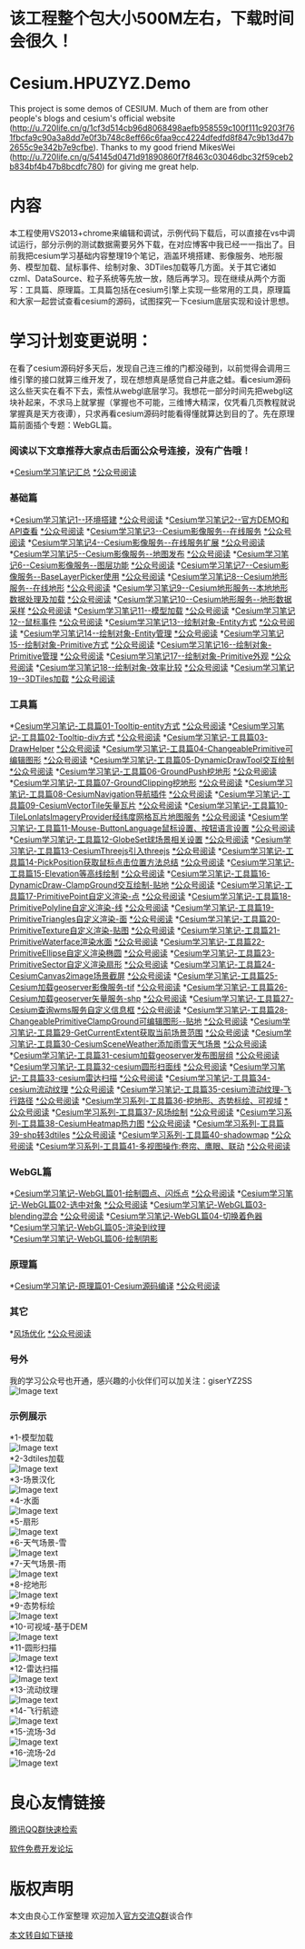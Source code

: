 # 该工程整个包大小500M左右，下载时间会很久！

# Cesium.HPUZYZ.Demo
This project is some demos of CESIUM. Much of them are from other people's blogs and cesium's official website (http://u.720life.cn/g/1cf3d514cb96d8068498aefb958559c100f111c9203f761fbcfa9c90a3a8dd7e0f3b748c8eff66c6faa9cc4224dfedfd8f847c9b13d47b2655c9e342b7e9cfbe). Thanks to my good friend MikesWei (http://u.720life.cn/g/54145d0471d91890860f7f8463c03046dbc32f59ceb2b834bf4b47b8bcdfc780) for giving me great help.
# 内容
本工程使用VS2013+chrome来编辑和调试，示例代码下载后，可以直接在vs中调试运行，部分示例的测试数据需要另外下载，在对应博客中我已经一一指出了。目前我把cesium学习基础内容整理19个笔记，涵盖环境搭建、影像服务、地形服务、模型加载、鼠标事件、绘制对象、3DTiles加载等几方面。关于其它诸如czml、DataSource、粒子系统等先放一放，随后再学习。现在继续从两个方面写：工具篇、原理篇。工具篇包括在cesium引擎上实现一些常用的工具，原理篇和大家一起尝试查看cesium的源码，试图探究一下cesium底层实现和设计思想。
# 学习计划变更说明：
在看了cesium源码好多天后，发现自己连三维的门都没碰到，以前觉得会调用三维引擎的接口就算三维开发了，现在想想真是感觉自己井底之蛙。看cesium源码这么些天实在看不下去，索性从webgl底层学习。我想花一部分时间先把webgl这块补起来，不求马上就掌握（掌握也不可能，三维博大精深，仅凭看几页教程就说掌握真是天方夜谭），只求再看cesium源码时能看得懂就算达到目的了。先在原理篇前面插个专题：WebGL篇。
 
 
### 阅读以下文章推荐大家点击后面公众号连接，没有广告哦！

*[Cesium学习笔记汇总](http://u.720life.cn/g/5ecf5b7c5dcb94d874b657e2fd2da4d8c647a42fa27ea1b9b6cf1a6a50ebc034d6ba773e682b0f87f14af37fbb8b6f91b7a9cc34df84232a97955b4afaf4e44b) [  *公众号阅读](http://u.720life.cn/g/408fb60b53d11d245635ad5e8e8cd6973891e79ab5fcfefa61d7751fd36b96f887ea10e24583f9b652b551a4377a1f2d033adffa89a0857a999a997f890d6b751f3309b78aa32b69822598799f277d1aa167546cf9a99159bee07b8e5777f5c20a009c2cc4224257a5907545bba8d9ae1a5ceebfff8252ae451fc25ac72c36abc54d8b02cd14035d1570a1d5dadfbe54f38dcf23e12b6d84a453e77d30b58163726c23ebb6692b13c520065e0da6de33aca290a8e3d421b78cc186977d7a402751bb12f2413dada3075110844e50ae4ae8236e269336177e9f876801b5667589) 
### 基础篇
*[Cesium学习笔记1--环境搭建](http://u.720life.cn/g/5ecf5b7c5dcb94d874b657e2fd2da4d8c647a42fa27ea1b9b6cf1a6a50ebc034e974f0b8756167384794d48a77a2ddffc731f3798811a6a17b5975a33378dfbb) [  *公众号阅读](http://u.720life.cn/g/408fb60b53d11d245635ad5e8e8cd6973891e79ab5fcfefa61d7751fd36b96f887ea10e24583f9b652b551a4377a1f2ddfce16bbf9d0e109ca4bae64b62afe90fcee6e52474a678127cbbed21ce7e774d6fcc8cfb62cedbc1d3f41a9c1ad3f3e12e597b14e8e738c857cf556f5d0381994a954953b164cb87596d2080f3fa567d070eaef38e16831a5bc217e09dea8a704760cf02e6dff639f031441b0cc6a665dbbd6720af9daf4ebc52410789a4a21f7d2bdc042520e70a88e7bfd291750f21c167c7734b3fe06d25cb29c3cb6fe57ea92d8f4ec202c269d6a441d73b3799c) 
*[Cesium学习笔记2--官方DEMO和API查看](http://u.720life.cn/g/5ecf5b7c5dcb94d874b657e2fd2da4d8c647a42fa27ea1b9b6cf1a6a50ebc034804d7f0ba52ed2c73947bb531cdf1e91f31b26222294cfb6fd6c0b3a95b82101) [  *公众号阅读](http://u.720life.cn/g/408fb60b53d11d245635ad5e8e8cd6973891e79ab5fcfefa61d7751fd36b96f887ea10e24583f9b652b551a4377a1f2ddfce16bbf9d0e109ca4bae64b62afe9006be96040aa09099124b1cedfc602541132f31448ca6bb00d80120d2ad302397d1e7708e88fb81a86836988af6618f251b9c7769f8dccb2a575e550fa56f3e4df23cb42955d3a63250de97f0035e3a75f0a1a372cfe0981011d5a2f6e8a17e109b04b671e2990ca9402c916caeeae387b9041e351d45e2fb04aa13810b838bc4cea52eeb32b80c3213df383fe2f6e94b9ce4ad6e333324a77bd56c2252d876ea) 
*[Cesium学习笔记3--Cesium影像服务--在线服务](http://u.720life.cn/g/5ecf5b7c5dcb94d874b657e2fd2da4d8c647a42fa27ea1b9b6cf1a6a50ebc0340b1330519e5de0b8179f8d04c63a716ea9e5c8390e884897661a2e1fc75a5d0b) [  *公众号阅读](http://u.720life.cn/g/408fb60b53d11d245635ad5e8e8cd6973891e79ab5fcfefa61d7751fd36b96f887ea10e24583f9b652b551a4377a1f2dfa46178db028bc0d7b97c02e37b991b221faebc5cb02fb6a686c975dad446acff5eb40c455abf0400db76879634ef2aa5eff8c0aecde34e9bd4620108a7986486842c18740f1efe052a8e737eb8ad9e3966ec6e5bcb74ed77520fd8d34926a9d108a477ba475d581eb3076bc2b91d879f9c38a7ae0f1419227e07d7c8cea11d35fb0a5a6e182f59e2a7686d488193a60f7c99d33ab5a1ad3f3e9f4df84168d9460c321e85e577109da1f9c95b954ba70) 
*[Cesium学习笔记4--Cesium影像服务--在线服务扩展](http://u.720life.cn/g/5ecf5b7c5dcb94d874b657e2fd2da4d8c647a42fa27ea1b9b6cf1a6a50ebc0348917b6f993b64e5358dcf08b9f0868bdf89619dace5bd7701f794dbece708c24) [  *公众号阅读](http://u.720life.cn/g/408fb60b53d11d245635ad5e8e8cd6973891e79ab5fcfefa61d7751fd36b96f887ea10e24583f9b652b551a4377a1f2dfa46178db028bc0d7b97c02e37b991b29bf43bc7e06aeee41639a1949294e29c5b61f3c23a252637c84fd2f17bd82b2da91715321e27976c8bbeb26ce1eea36c3a936a1365f435bfa0c858216b8facf9158de1b6a80e644198a216cb77d28ed091ee10511d910ef8d356d0e3c022030a5fae5e3851eea4c47701d441066d5cac2b1037a69f65083481f9357f21b93438e232877eb01b7c73b852e43b6b3aa29aa9361f0f78f4a17d44f42df468859879) 
*[Cesium学习笔记5--Cesium影像服务--地图发布](http://u.720life.cn/g/5ecf5b7c5dcb94d874b657e2fd2da4d8c647a42fa27ea1b9b6cf1a6a50ebc03437abe57c5e21398b8d14171f9ced1fdb38db77e38bb80d58667f475e33875519) [  *公众号阅读](http://u.720life.cn/g/408fb60b53d11d245635ad5e8e8cd6973891e79ab5fcfefa61d7751fd36b96f887ea10e24583f9b652b551a4377a1f2dfa46178db028bc0d7b97c02e37b991b2771e9a8c0abd4b3b170db54879125e1a15dcf1a6c901b596e3a2fbddb7aaa60c963990cafa68f891757a6bba1eb194978f83e0fc1a89be499fb69d02784b0dd2ecb461194703cb5372ee9ac16cce87a630b215123872c8265eb671d52d657e93411f42712bc2de9f227991fccb0b07d31df23ec0d2d9e3e60bee5b383cae29c198282bcce9ed05d06dd39b992d5fe2137bdad555519867920466e91c17c412c9) 
*[Cesium学习笔记6--Cesium影像服务--图层功能](http://u.720life.cn/g/5ecf5b7c5dcb94d874b657e2fd2da4d8c647a42fa27ea1b9b6cf1a6a50ebc034d972c8b8e234207eec380f577886b79cce8c3835d6109151d9284a9f1c5dec23) [  *公众号阅读](http://u.720life.cn/g/408fb60b53d11d245635ad5e8e8cd6973891e79ab5fcfefa61d7751fd36b96f887ea10e24583f9b652b551a4377a1f2d2b711b4ca93ffd907fd83f5c734162585d55e3bb81fbec099ce96afbc36ce8113cecee555f0aa5a14fd6ccb31025e4e680afbd2ddc611d17132c5178897dc17adb3bbf4e48917d6bab33ca7121746becdd6ea14ce99b18c24a62c797811e88919d34c4795f1ac102ddcd387a34b4903efc2147f6f24db647a738c599b49e4fcc70c66edd70248732cb3caff15322f9a2b03f144d59f4787ebb966d31405d8403bed7c1708818bbebff62049d72fcddac) 
*[Cesium学习笔记7--Cesium影像服务--BaseLayerPicker使用](http://u.720life.cn/g/5ecf5b7c5dcb94d874b657e2fd2da4d8c647a42fa27ea1b9b6cf1a6a50ebc0349a885dab619ae7c2265cbc4901ee3c6fbdfed94c41a6836203763bac55e98e73) [  *公众号阅读](http://u.720life.cn/g/408fb60b53d11d245635ad5e8e8cd6973891e79ab5fcfefa61d7751fd36b96f887ea10e24583f9b652b551a4377a1f2d2b711b4ca93ffd907fd83f5c734162580024c92da26268babfde64d70cf5422b016fa9aec1b59b6c7f7b679ade714bbfa7d3cc7ca3e9c17bebd10f64be1f75444eb10de1117c6ecb21e2a7f34fa92447c291b87f263de4fc45b89b82c4c8b937630320d50ba86cb449c1ec9bba996aac4c76ba945d82e7db329501524c6075e42e661e43f7afe5839c3aff4591f5ca187be2b4b3e575e6b21f9f0767e1a80669fc12fba01740e967b744ded5ac76a5e2) 
*[Cesium学习笔记8--Cesium地形服务--在线地形](http://u.720life.cn/g/5ecf5b7c5dcb94d874b657e2fd2da4d8c647a42fa27ea1b9b6cf1a6a50ebc0349babfc0897b25f2574456ce5056e30fc6f881422b50b62eadaf19ead2df3d452) [  *公众号阅读](http://u.720life.cn/g/408fb60b53d11d245635ad5e8e8cd6973891e79ab5fcfefa61d7751fd36b96f887ea10e24583f9b652b551a4377a1f2d7c48ff8cd5af5c59440a71fb3aea71ac5b2dd2399e64eff189fe22b7c57a91ad4792b9228263d938172bf3199369238b25698a33024482a263def4dbdd260b100a79dc9489598309a68ac7e1a8b6207467fe1b5b86ae2a12d33e109d8f6113170e313e6b155680f6e712d66616edf7cb4eb19ade242d0213ce0dc6cd9a3689de78066ca5bdec822db1e466189706d6d2458bbdacb67a8af862419061c50546cf7e959680ec20f95bd3868d199a2f66a9) 
*[Cesium学习笔记9--Cesium地形服务--本地地形数据处理及加载](http://u.720life.cn/g/5ecf5b7c5dcb94d874b657e2fd2da4d8c647a42fa27ea1b9b6cf1a6a50ebc034c2d0631d37830b9293572d81aadf9610147b4cc38357b30ca01505fbec8d476c) [  *公众号阅读](http://u.720life.cn/g/408fb60b53d11d245635ad5e8e8cd6973891e79ab5fcfefa61d7751fd36b96f887ea10e24583f9b652b551a4377a1f2d7c48ff8cd5af5c59440a71fb3aea71ac6cbc66edbd42b8cdebfe879aaa1581c64f4688f1b9f99c77963e4b66b40b9d666b99f4e2a09b84f35fc12e6d573365877e912df1a42694bcc2eb0746b3fab646aafac1de17d693e6cb914f463ad73b787bbc88c3b785ff06ab7e7c3174c13d8c57bd843cf9962f80955e05daf3275322d6e75e63ea959460cc459fccf12ea2da7637107c9d4d727b7bb0cf8024ac933eacbbab713e68942daccec0be57d103c8) 
*[Cesium学习笔记10--Cesium地形服务--地形数据采样](http://u.720life.cn/g/5ecf5b7c5dcb94d874b657e2fd2da4d8c647a42fa27ea1b9b6cf1a6a50ebc0346ef22eaee6dcf80228e7d95cf9b83aebee231b1921f243c028673b09a7b3f33c) [  *公众号阅读](http://u.720life.cn/g/408fb60b53d11d245635ad5e8e8cd6973891e79ab5fcfefa61d7751fd36b96f887ea10e24583f9b652b551a4377a1f2d7c48ff8cd5af5c59440a71fb3aea71ac7c73c3d5b4dcbc12dcbec442ea50ff4d488a071444a36d24ee9080bdaa3acff8a1b1327cac3021f49be526d120991e983013a92794be3a8ff53967bf0aab3e3bca435ee2620f3945d3bfc9127dbd7f60a898e064cc59f5d95733be9e292bbb472697f34320c3d3a1be36ab14893c8af924e4b8e387c526d2f53b06cce71af2dd0ac9c159ef3e450108e138dc6f63a67f7068289c8ea74f3652bcf28728d0fd4a) 
*[Cesium学习笔记11--模型加载](http://u.720life.cn/g/5ecf5b7c5dcb94d874b657e2fd2da4d8c647a42fa27ea1b9b6cf1a6a50ebc0340d0241a39f46f91b069b4435f6485790b17ab80168739529b5262fb18e3cfcdc) [  *公众号阅读](http://u.720life.cn/g/408fb60b53d11d245635ad5e8e8cd6973891e79ab5fcfefa61d7751fd36b96f887ea10e24583f9b652b551a4377a1f2d5443c55bc1a0c3e1ee6dca03ece9acabf206f23f77d9e20fbe829c65f9b2e15ec522f6aacb8cde410841bc1ad679bbb4a1ec71c9fa9ae712b8e2cf8a59eaf9720b89d23f1292775044c4c4a5c374db886b886a69631dacb7d59de834c84af4453cc9eff36e7ecf4f7cc41f22b0c4235a873d2cb347e7c2ad10facbefa7723c5a34a8e37aa5f48539270bc82213a53c99f70fea201ee4df6fde80fa6a1d9520004f398cbb994f6f3828565b84f7bbb156) 
*[Cesium学习笔记12--鼠标事件](http://u.720life.cn/g/5ecf5b7c5dcb94d874b657e2fd2da4d8c647a42fa27ea1b9b6cf1a6a50ebc03435713fc63597a0e77a8599b04395d37abb550f4ee0937db3d97366b2ae37a76f) [  *公众号阅读](http://u.720life.cn/g/408fb60b53d11d245635ad5e8e8cd6973891e79ab5fcfefa61d7751fd36b96f887ea10e24583f9b652b551a4377a1f2d5443c55bc1a0c3e1ee6dca03ece9acabde7c1df3bc9cb3e10a5fe0c09c20ac7412fde2d02ee2f3257a0aeced1b4d7d43b2dfc700423ab154fdb43eb4274c1beb14f525df03481697a1663764a2586ccc5aa405924d31fd20f26aedd40b054a0d327c8338eae67f713db3a52c4379d4a99dcab2b0cb3695947b22402f8216ea3801e933d1dc789d798cc3c05b70db95bb5f1c8ecba6917e9b7fa4508ca626b003bdff2a7e77e230bf7510be4c95e2b3d9) 
*[Cesium学习笔记13--绘制对象-Entity方式](http://u.720life.cn/g/5ecf5b7c5dcb94d874b657e2fd2da4d8c647a42fa27ea1b9b6cf1a6a50ebc03495ad799393c64afed12fd2aac27f243d5c4c518ad3a5c3bedf7c79851f497d6a) [  *公众号阅读](http://u.720life.cn/g/408fb60b53d11d245635ad5e8e8cd6973891e79ab5fcfefa61d7751fd36b96f887ea10e24583f9b652b551a4377a1f2d5443c55bc1a0c3e1ee6dca03ece9acab7ee5f2841356a3a695a6686b6960d34acaa9090936c380f933de0c41a9358bee658f793c2c1a4095ba01fc7ea2094c5f158dc133c1d22f6fa5f35e0fd400efc37189dd531a1e566d7a449e73f0f6bea05f4773dc8ba4bc2c9c12849be60e129ed54222084ecdb69bf1875829a8680e3bc3f04710a408806a5598b6ea99226c8aa6cdaffd7fc17ec5de5c7f494a832ad327498bfcb6e639f1b8864626b28d43c0) 
*[Cesium学习笔记14--绘制对象-Entity管理](http://u.720life.cn/g/5ecf5b7c5dcb94d874b657e2fd2da4d8c647a42fa27ea1b9b6cf1a6a50ebc034f61f6a6f721641d2685b8f4c287ece93886102195355a8486628f16c7c528f46) [  *公众号阅读](http://u.720life.cn/g/408fb60b53d11d245635ad5e8e8cd6973891e79ab5fcfefa61d7751fd36b96f887ea10e24583f9b652b551a4377a1f2d5443c55bc1a0c3e1ee6dca03ece9acab5dd558992c68caf8ad55e24f3a5527825b3023dd98aeaa54eda07342d73732ec4927e761ed960b475a84e0161d0d9f01080565d1c7b0fc53936610d6d32e22f97ea4b802bfc5799304ddae47bec1ed7bc66977bb9f73fbf1cc0773cadc14781b3ce8e59808b93536bea1c8d262ebf89c2e446963a7751a8d1042cd3aec219e1d779a4fe02e84d9b53852eb0d40ae383cb48edc6c0d2151ffcaf780e8df82cd3b) 
*[Cesium学习笔记15--绘制对象-Primitive方式](http://u.720life.cn/g/5ecf5b7c5dcb94d874b657e2fd2da4d8c647a42fa27ea1b9b6cf1a6a50ebc0340dc89407157beeac6b66311b772548b1c56dc956a842163a5222cef600a63091) [  *公众号阅读](http://u.720life.cn/g/408fb60b53d11d245635ad5e8e8cd6973891e79ab5fcfefa61d7751fd36b96f887ea10e24583f9b652b551a4377a1f2d5443c55bc1a0c3e1ee6dca03ece9acab1f8a72a2ee3ad33f8684a9a5dd1dd08c06a41fd3c7652b4c94a4d3830f462f920cc2a8e2ec25ceaf73fa6b7a22966712269e22ca04488a33cf72f42fb22405c72712ddc69b1c3d029711584ad39b9e8fa53163549ba6724629204dab5aadd87ba6ccb21cf834234f0dea63e89fa1b31f8a79aeb6579b3d379511581ac5bb6d5e46f75e8302d5325e4a31d44dd1322bf018ac3225aa2a000c523adc742aa9b678) 
*[Cesium学习笔记16--绘制对象-Primitive管理](http://u.720life.cn/g/5ecf5b7c5dcb94d874b657e2fd2da4d8c647a42fa27ea1b9b6cf1a6a50ebc0341a85a4561e173187658aa4a783bbb9206b8d5c2326212675265eb92116ae2103) [  *公众号阅读](http://u.720life.cn/g/408fb60b53d11d245635ad5e8e8cd6973891e79ab5fcfefa61d7751fd36b96f887ea10e24583f9b652b551a4377a1f2d5443c55bc1a0c3e1ee6dca03ece9acab11c66a2c2b58043bad16dcdff064ee1b9ceec876195fbec68494860c84ae60c19df8dc8849bd263cd6b2e354141d937f1c2aa8abf0f5a5889bc790853fbaca7b55d946f53cda18df672588ed42f97e9e9071fc614cc891dbd0361534d7c7909373a987f54cfdc0ae447f4e29957707812b6d80daf21906f1d612df8cf720775b7d593e2cd63701852a1826c13aab76edafba14bef6617a2adb4df8b32e02870d) 
*[Cesium学习笔记17--绘制对象-Primitive外观](http://u.720life.cn/g/5ecf5b7c5dcb94d874b657e2fd2da4d8c647a42fa27ea1b9b6cf1a6a50ebc0342ca1363d10dcafe45f56d56ebd21eb059cac185db374e7260f851dc5bdab6785) [  *公众号阅读](http://u.720life.cn/g/408fb60b53d11d245635ad5e8e8cd6973891e79ab5fcfefa61d7751fd36b96f887ea10e24583f9b652b551a4377a1f2d5443c55bc1a0c3e1ee6dca03ece9acab718018f1ef5b90ef6f5e5b18850d638c54d25e96f8225c340db4b57e6d9fa66ccc2e4471837215e47795ec3fbd2179cbe95b38ec139aff74b0dcba72107fdfdcb37d65add881e41826d3831cb3f07a3a6ca6b57ffaba8497fd347dc9eb382fc313d1dea04d5a75dfecff17ca00c17ebffa4f762c805039de445d282a43bf0b1f9fd828177ed74ec987ac2d08f062f9829e9249a78517f8de4996f2c18a11016c) 
*[Cesium学习笔记18--绘制对象-效率比较](http://u.720life.cn/g/5ecf5b7c5dcb94d874b657e2fd2da4d8c647a42fa27ea1b9b6cf1a6a50ebc03418396fd5ba51c20b4019f24483b98aa762d2e1358dc5cac6ccdc9044cd3b0b8c) [  *公众号阅读](http://u.720life.cn/g/408fb60b53d11d245635ad5e8e8cd6973891e79ab5fcfefa61d7751fd36b96f887ea10e24583f9b652b551a4377a1f2d5443c55bc1a0c3e1ee6dca03ece9acabde259ee466b940626903e17842933ae1b44aa5dd6385af708b1d78d9274ce2fb8a5a4db020cfb6fe6387b09ecdd3f476e4cd8ea223d4c91b3d5d5e9714c78e0b0ce157360c4a43fb81a3b158e250fb7607d744487622856b3ac8017956b869cfdc0da233525f1f71dd52bae4858e4f9296048c0f9ea32f3923ce42b6a8072f371fc45515fe800ba366fc5862649db860206615356d2a7043d0fb761872a30a55) 
*[Cesium学习笔记19--3DTiles加载](http://u.720life.cn/g/5ecf5b7c5dcb94d874b657e2fd2da4d8c647a42fa27ea1b9b6cf1a6a50ebc0349faee10c1d6d4c37c425d2eb4a1b4b425d97574e23aa03f0faf83bb4e5040337) [  *公众号阅读](http://u.720life.cn/g/408fb60b53d11d245635ad5e8e8cd6973891e79ab5fcfefa61d7751fd36b96f887ea10e24583f9b652b551a4377a1f2dae841b4da370e72a2d5aefb254001a78637d8ccb8c27ec9d2246eb4e853bf41c2cb8d73d64e4e448364e49c3f467dd5e6499e6d262f1c92d0f271d427f1412bc38c9113733994ab6f7a40db76c93e5047de82aa8adb95009b6f261cfca3f7ef01b387c900a0aca3dd509f8e40a29b85f8fd0d6f41819941ab3b980ed8ce06fdc389c62ef3895ee5ff9e915ee1504307c39c5aa1dc1c23b3c7a7fe837c1f5bc0ec45349af68371dc7cd4133aa6e2dbfa9)
### 工具篇
*[Cesium学习笔记-工具篇01-Tooltip-entity方式](http://u.720life.cn/g/5ecf5b7c5dcb94d874b657e2fd2da4d8c647a42fa27ea1b9b6cf1a6a50ebc034d1fd5aa0dc4d601dc8bd2cc1ef4c4dd214a39cf7164bedd862410caeece76645) [  *公众号阅读](http://u.720life.cn/g/408fb60b53d11d245635ad5e8e8cd6973891e79ab5fcfefa61d7751fd36b96f887ea10e24583f9b652b551a4377a1f2dfd06d2c36064be01eaad3d7a769ba6c87c134362373e723715ece16602fc05624fe7e6c09bca0666f77ae41efff2aa68f043ecf5fa7d278bd9daeae318db88dcac1e8978a72ab947990445a27c7ccd887c0e58fe57049aab6400b54e32d427a21e25d8a3080b95584b535912b624b010c43440d8ed260c1bc65040163a3a8b10ce2c2b5c1a6834952f3090bc437f16b9f5ebcbed7364021800e7de86f956c3a65fec29d564100ae01daccf78754d1e1e) 
*[Cesium学习笔记-工具篇02-Tooltip-div方式](http://u.720life.cn/g/5ecf5b7c5dcb94d874b657e2fd2da4d8c647a42fa27ea1b9b6cf1a6a50ebc034875fbd819a7826d03d37fa882dad390bac99d050d47affbd1ebdcf751dbd3bc5) [  *公众号阅读](http://u.720life.cn/g/408fb60b53d11d245635ad5e8e8cd6973891e79ab5fcfefa61d7751fd36b96f887ea10e24583f9b652b551a4377a1f2dfd0acc2110e9ebadac7acf3bce1e6566119f0322e2fa631fa4bc59a4a2065e3dc4771fef6819d43789ffe6fe1233dea4d4effa7d80aa19e9eec3004b0498dc53094962d70a0f764d7deb06e39c769f45fab80d7ee816109fc4542d0dcbab4724b68a77f29bcd38c75b7290d37de94c66e80b297fe58d11e83bd48782712a8a2daaf9cbfd524f3a922524710bf6494f7f839d99ed1df0cafd0f3606bd0a835216dca31d324dd9fa536bff8cc780a5035b) 
*[Cesium学习笔记-工具篇03-DrawHelper](http://u.720life.cn/g/5ecf5b7c5dcb94d874b657e2fd2da4d8c647a42fa27ea1b9b6cf1a6a50ebc034f13cc395908bc4769b2459916b0e60507d71ac8ede7a1919b3060edd6f1e35fb) [  *公众号阅读](http://u.720life.cn/g/408fb60b53d11d245635ad5e8e8cd6973891e79ab5fcfefa61d7751fd36b96f887ea10e24583f9b652b551a4377a1f2d899eadef2c8bfc66a4a417fa4c40f51fd6a591a7e93e8bc9027dc26ca88341e2afed162050cbd04a3d5ee42d755b063ac8ade326eea3a5865e1f9280a57cc89b8649d466a184660cb7730a05b541061fa54802826cc4dded3de9fab58e364b23eff34f78210cf2b5efbd03a881eb074b779ff8eaf58c52b1fadb0536b6f28e33792e288849e74171fc3f82ca885b4d2131cfdfaa1bf5261c4c278eb30beb1c0c9bac93b69710bd6c5783883c754b4ecc) 
*[Cesium学习笔记-工具篇04-ChangeablePrimitive可编辑图形](http://u.720life.cn/g/5ecf5b7c5dcb94d874b657e2fd2da4d8c647a42fa27ea1b9b6cf1a6a50ebc0344bc780b4e5233be37965e0bb1e752b3dbff947bd2e32be97cfcfa0c081803498) [  *公众号阅读](http://u.720life.cn/g/408fb60b53d11d245635ad5e8e8cd6973891e79ab5fcfefa61d7751fd36b96f887ea10e24583f9b652b551a4377a1f2d408a91e72e8c179c26c1449e1bd9169d55bcdbd63c6a7fa049a8bf87029fac13e1630d1981d9f0f471f187393832278f1348e4ea8c305e3b6ba0d1f318d2b42c7db3b68d1ad7a500ec944402582ed647e7d2f86eb49c3e89992822bf4c949101a31c9ecf22036052bbde3ba7e512f3614ed1763bb9033e6a65bd0907c9f7a95906294bf2180f74859f063d08c48a735d3993597f2210381226ceabde08b4b915d779f80d162eabe4fc2bfb960bf8d40f) 
*[Cesium学习笔记-工具篇05-DynamicDrawTool交互绘制](http://u.720life.cn/g/5ecf5b7c5dcb94d874b657e2fd2da4d8c647a42fa27ea1b9b6cf1a6a50ebc034046f3f48cb74722633fa639bc1062f31fb966a14b09f8ba293431636265930be) [  *公众号阅读](http://u.720life.cn/g/408fb60b53d11d245635ad5e8e8cd6973891e79ab5fcfefa61d7751fd36b96f887ea10e24583f9b652b551a4377a1f2d675ec2398d14eafa86d4346adec192361e33a40682e95d6f9d7d7072c0d69be003fec31ab8ee69b4c42c9b7e069868b6d89e153041eedd536ce90e6e6b46731256bbc0b3ed457de9e5c3cd593b27e71e46645ab894c56e4c433e8951f4248bca1d3cc6800643ce0020fa037fef2df8e8ad8c547f69263522a9e161f21ce051f043abcf264af194699cc94a6cfc48d733d8ecf4f1befa1426ed875f3b7d51d04fd4e135bdaa5dcf52670423a4ca860be0) 
*[Cesium学习笔记-工具篇06-GroundPush挖地形](http://u.720life.cn/g/5ecf5b7c5dcb94d874b657e2fd2da4d8c647a42fa27ea1b9b6cf1a6a50ebc03405302b79f7c377757094b21c2b65387e61f88c87bf420b95f5bbd40eae44516c) [  *公众号阅读](http://u.720life.cn/g/408fb60b53d11d245635ad5e8e8cd6973891e79ab5fcfefa61d7751fd36b96f887ea10e24583f9b652b551a4377a1f2d263d8e90efe1c7ffd29d7fe4b8e7cba130e427a09c170a36258ec8b394b95f4628298d2cecc3dba8f2f39bb6867b80573dff608d9262bdc1b78d5bffc5181b00e8dd86029425c0985c77e437895f398f6ee7119c7c3813b52d1eabd88a5fc0c5681dbbbf74c6ddd74efb9a884184894f635e2c97636981fa7d6ade0221384347ea968aa9e84c8eddb2242b98ebec446aecc24df5f8cdfb4061be9de9d4cc0e75b4d432c9ee9bf13df7e2a2878d327c32) 
*[Cesium学习笔记-工具篇07-GroundClipping挖地形](http://u.720life.cn/g/5ecf5b7c5dcb94d874b657e2fd2da4d8c647a42fa27ea1b9b6cf1a6a50ebc0345f059d30f0798bf5e84592a92a2a28b69690592e9272c306dbe9b78a1d7677ec) [  *公众号阅读](http://u.720life.cn/g/408fb60b53d11d245635ad5e8e8cd6973891e79ab5fcfefa61d7751fd36b96f887ea10e24583f9b652b551a4377a1f2d770cc186c8b9d7a8e8231dea4fc95234c9b67ff03c5d51ac7c285398088677336674cc2d0ee3bf83c94042c1e75692320049960f60110fb835fafaa8f1f96842e29f614e2f87bdfca5a170257e59186350361ce24af3ac5c77c550d4eac04c08d49bb3588eea905f9127fa23dc1409fa614f946e87cdf28d22a78c7559449cf8df1bcf2f975bb9e0b20da5ce54fa5ef13f4a6582f8d1a1488d91555a46967c31a669c48b0208ff05d79bdde422e2cb2d) 
*[Cesium学习笔记-工具篇08-CesiumNavigation导航插件](http://u.720life.cn/g/5ecf5b7c5dcb94d874b657e2fd2da4d8c647a42fa27ea1b9b6cf1a6a50ebc034d46937b1432998860345231d0f65719bbb2e90264548dac8243745c300a5faeb) [  *公众号阅读](http://u.720life.cn/g/408fb60b53d11d245635ad5e8e8cd6973891e79ab5fcfefa61d7751fd36b96f887ea10e24583f9b652b551a4377a1f2d77aaa9049e84fb82f64d64cf9e6bb590c908bb335b2afd35bc73a3a583b765590951280a72a4063d662c06a16d0cf8106040aa24fcc85455c3a6c0b19bdc43edcd5c598d41786460d8c80c64846ed8c9957de1f2a3dbf87d0fda525b5ec87119b99bc5142b818e6e63782f0e99f4a776de37ba1ea1b211cf9d06ba62f1724c04f96f5ce6cbd8431c370ba67fec43047f7c07a98c9d5582bcae07591e4a9e2b0b28874bae220b966c4c3f7cdd6125c8eb) 
*[Cesium学习笔记-工具篇09-CesiumVectorTile矢量瓦片](http://u.720life.cn/g/5ecf5b7c5dcb94d874b657e2fd2da4d8c647a42fa27ea1b9b6cf1a6a50ebc034ce72e9f34cc4f6fd651a99f104870c2885ae714153a0cadefd94443036767de0) [  *公众号阅读](http://u.720life.cn/g/408fb60b53d11d245635ad5e8e8cd6973891e79ab5fcfefa61d7751fd36b96f887ea10e24583f9b652b551a4377a1f2d915970a5a12c052dc6b99cbe5b874a0fea379d098d5cdbe8d72303476476733315cf171082c81dd6e398d9a28937caf9380edf7346b947e8c24a3b356950c508e250981f6760e395e8b45d0abceb0a11b774280a09ec0512f886292e246978dfc267718c2dab157e017e6716f59c0f2558c18626055ce8378307560804154db0009eac1def1ee7b8c509b566f01be2734c38aac1960fe331dd013a8c2ce02b2b9f1faf116db5d6e1e1016204ab56c6cd) 
*[Cesium学习笔记-工具篇10-TileLonlatsImageryProvider经纬度网格瓦片地图服务](http://u.720life.cn/g/5ecf5b7c5dcb94d874b657e2fd2da4d8c647a42fa27ea1b9b6cf1a6a50ebc034c4888de6d442cead71a996d3b71d3a039c3f52e1365d1b2f49c7f4f636c4c15e) [  *公众号阅读](http://u.720life.cn/g/408fb60b53d11d245635ad5e8e8cd6973891e79ab5fcfefa61d7751fd36b96f887ea10e24583f9b652b551a4377a1f2d915970a5a12c052dc6b99cbe5b874a0f1743753fc752ada3654cba86bc717136fa117102ecc576e177a2b970c8a13a7e862772b35c07839919eb5aadca32ecdff66a78d52a3e149d77a8f56e78965a057e7fa6b07d5e1526be474423b1c5d22bd3a98741b59761b71bee7172abe1d6d3b933e8f0b0de2142d0acf1cc7965a08733c8a2b5113bbd2756a468e424fb0f2a72dd1eba898a472e5f7f6bffb448e68e3eb5a3a20b1dcfa69a76981e1444f747) 
*[Cesium学习笔记-工具篇11-Mouse-ButtonLanguage鼠标设置、按钮语言设置](http://u.720life.cn/g/5ecf5b7c5dcb94d874b657e2fd2da4d8c647a42fa27ea1b9b6cf1a6a50ebc034151ce50d0734f0a53a449e3b095d7680ad57a08b321bb3812bf201780bbd6035) [  *公众号阅读](http://u.720life.cn/g/408fb60b53d11d245635ad5e8e8cd6973891e79ab5fcfefa61d7751fd36b96f887ea10e24583f9b652b551a4377a1f2d637a7adba49322898b94cc5546b4f1b7f2af50020b6ecea6a5d6f4f9f7b953675e5fe088d99a61ea42a0f8f20991327e489ed88f2c4eefc47b6025b2a755e601be2674d11753acb83765538425ed9e672a3401ff981d321a2415c1a25a2f656a72bfc4886d1c750bb9f275ff5288d61bc517093ba7e5b2dd4752af1afb6a10991753564387507008189b107c3ae839195611ca9d0140b7678b992ae3fade25a2788ced6398b5755ecaeb53ae860293fc) 
*[Cesium学习笔记-工具篇12-GlobeSet球场景相关设置](http://u.720life.cn/g/5ecf5b7c5dcb94d874b657e2fd2da4d8c647a42fa27ea1b9b6cf1a6a50ebc0343e89cea2a5596a9b0f4c64eeaf0e5bc5b655cff95b1138f6bf4d375d94f764e4) [  *公众号阅读](http://u.720life.cn/g/408fb60b53d11d245635ad5e8e8cd6973891e79ab5fcfefa61d7751fd36b96f887ea10e24583f9b652b551a4377a1f2d71aab2213899dcb5e53b9d23f510f306719152d7159eaab78d1c642f26b63847c1ddc26a90e843e631cc6ab81544d5fb741e221a93965d0839043930cc7b5fd0c9a1b41613e4a1da4488fa1f8c543a7f13f83faf1c0b1bf3efaaf5d01b0d5e794aa7c22d85363d098cbe6d301a472878ebdf3f1eb0d1b752542ecec90bace5ddf42440db33990ca3b4f6c6b361d346c5c8e666de98d4784bfe25cbc73d70edf89fbb280dabbe7643076dba4f171281c8) 
*[Cesium学习笔记-工具篇13-CesiumThreejs引入threejs](http://u.720life.cn/g/5ecf5b7c5dcb94d874b657e2fd2da4d8c647a42fa27ea1b9b6cf1a6a50ebc0342f03a569ebf163e1d6ac0a928383b813679b213e99f8cfe1ef0a1e2248ab5f99) [  *公众号阅读](http://u.720life.cn/g/408fb60b53d11d245635ad5e8e8cd6973891e79ab5fcfefa61d7751fd36b96f887ea10e24583f9b652b551a4377a1f2d8657b81a07e35a325866c9c96d193443f0a65acbebf5254f8ebfd834b7f19f184f70ae1b12c27419b2ead14519a4bb7e740e93170997e56c110c99623d383af8eb00d2b7f0fe2cfb731c379e6aa3c4048b79a5c80fa09e0d0ba44a7d2b60998ed344b90a4de8d726315b7418614c1b2adb034cfe57dfb4ef7063850820cc03c97ce54b5802ee3b65e5cfc1f33e6be5489d12315136bfd8cf97eac6ab4767cca60e5eac45143a0bc70f2c2fc99b2ccf15) 
*[Cesium学习笔记-工具篇14-PickPosition获取鼠标点击位置方法总结](http://u.720life.cn/g/5ecf5b7c5dcb94d874b657e2fd2da4d8c647a42fa27ea1b9b6cf1a6a50ebc034cbf3bfd2d1953aba5f4c8d4ce381e4eeb993ebf0fb432569d6846a24e5b9c75d) [  *公众号阅读](http://u.720life.cn/g/408fb60b53d11d245635ad5e8e8cd6973891e79ab5fcfefa61d7751fd36b96f887ea10e24583f9b652b551a4377a1f2d0aa470454572e39c0aaf129b65f5aa43df46276df464e28c01aee01260ba838e878d4360b8fd855ec7608d098ac3b6e11c514ceaef168a55b6b5c3f0d1cb771727a8f1a82a117de5173c3e1c0edf7c376432708e8b0083706291f4cb0f017420941ba1e40b01f9d25bd086f3a7e66b6ce3446740ded6dcd31c2799f1d6fc61b867f3792feb2273606bdecb47e53f93d54c3a98604ac700a7a5dead96c2affeb1fb9b7eb368e72a222d0706a41e280a8f) 
*[Cesium学习笔记-工具篇15-Elevation等高线绘制](http://u.720life.cn/g/5ecf5b7c5dcb94d874b657e2fd2da4d8c647a42fa27ea1b9b6cf1a6a50ebc0349d9d63a0e14735c6756db1669d036a5b4403d383e674736f0b38661417f4ef8d) [  *公众号阅读](http://u.720life.cn/g/408fb60b53d11d245635ad5e8e8cd6973891e79ab5fcfefa61d7751fd36b96f887ea10e24583f9b652b551a4377a1f2d3a08167e90c8c862381198a5b1cbd85f72aa4ae37d6a7f0d88a321bc92ab45bb81fb78bab27379f66744249e6dac9e4adef4485578f7ddfe745887e883abf6847668a5abea7216d1ada85fe23728915050ed7d1df2712822a2d54278d8293387ad8fc39f71a68d2ccdf7a0a6bf0b735832f9744fc2146bdbd9012e1bf82209ce3ebc3ba1291a5834a46bbcbe2666225298bb84a965bd4d1ecbc4e217c9ee7ed63e8ebd2e46825c23db93c45dc16597af) 
*[Cesium学习笔记-工具篇16-DynamicDraw-ClampGround交互绘制-贴地](http://u.720life.cn/g/5ecf5b7c5dcb94d874b657e2fd2da4d8c647a42fa27ea1b9b6cf1a6a50ebc034c685f0b3f287c21747053746fd7798e660aae4392f8ba05a16f71479ecb61c61) [  *公众号阅读](http://u.720life.cn/g/408fb60b53d11d245635ad5e8e8cd6973891e79ab5fcfefa61d7751fd36b96f887ea10e24583f9b652b551a4377a1f2d90c16af93cbc21e131178e27d0e2c7e08ccb21c0b1aad581aab2821da519d76dfb123f6b5af9c4eed9c5948d6732e1c472f09e04390e8ba4416747ad1e93705b4a42a7a7c967fdb9517c00422b3f4216fa4229e5859982b504b410272c03e0b74837fa43fa00a11acec07b970a2aa23119d337f9cb34e129edb117d829843c82a12f0b9c83bae45fba05bdeda9568720cdcd7ea37d0b514aae6870c0614fc760d010aa6f6b9e8024cda29a937036c131) 
*[Cesium学习笔记-工具篇17-PrimitivePoint自定义渲染-点](http://u.720life.cn/g/5ecf5b7c5dcb94d874b657e2fd2da4d8c647a42fa27ea1b9b6cf1a6a50ebc0341eeb5874445d08e446ec871fd8a8ce3129753e86d96fa45a4f2c128f70f6cb48) [  *公众号阅读](http://u.720life.cn/g/408fb60b53d11d245635ad5e8e8cd6973891e79ab5fcfefa61d7751fd36b96f887ea10e24583f9b652b551a4377a1f2d54bc5ef40242c65199ed06f9d6c86d6d36191835ed22013d2f299045738768cb7bcb013ff99190867af17a090759782acb7f1a649d02b4a8b1df69f8a9362a2192a5f6063fc13fd99eaf20a6c3c4e9ff620697b566238ad8943d83b2e79f0b32d555cc79b18f90e660143564c7933706131be77ac5e0a5ed65cac3f6e8947e58355ec82172b6e99cb34a871cc67b5c124b1ebaa8a064451308cc3cc7fa54ab3ddbe7f1c0c871e2b8b89f7ef88f0b615f) 
*[Cesium学习笔记-工具篇18-PrimitivePolyline自定义渲染-线](http://u.720life.cn/g/5ecf5b7c5dcb94d874b657e2fd2da4d8c647a42fa27ea1b9b6cf1a6a50ebc0343c97b4509d87d0cf33e02dad5d986a6b29366b23cb8cb30a535ce386350ad2e8) [  *公众号阅读](http://u.720life.cn/g/408fb60b53d11d245635ad5e8e8cd6973891e79ab5fcfefa61d7751fd36b96f887ea10e24583f9b652b551a4377a1f2d45bded26084fd17d18f0840e9fc9f741ee90b97ad8d3bf4848f97ef27e6e9373475686f83480008121c5e372c3734f5903b5b88964d69a78b879d43a82f5c012c24373f63926e04456306367941c6da143d246a8854775920d9d9e792211be2e43fe7b94851a02fd0d22ec6ea90ca4e010c32abf5485c26fea54df3cf62d6e367fc100925bb78406f547020a46278d3f231b62b2ea738db923137d9424729eea6e09ef5615388ab3318fc19be70b1232) 
*[Cesium学习笔记-工具篇19-PrimitiveTriangles自定义渲染-面](http://u.720life.cn/g/5ecf5b7c5dcb94d874b657e2fd2da4d8c647a42fa27ea1b9b6cf1a6a50ebc034ff70f0031ca536ff3fccc3a5064c4410560d66a9f7997bf606c4e0fc4d8be911) [  *公众号阅读](http://u.720life.cn/g/408fb60b53d11d245635ad5e8e8cd6973891e79ab5fcfefa61d7751fd36b96f887ea10e24583f9b652b551a4377a1f2d2706a9d17a5aa768439925ceb66d9e01fb2c2d717da174bd83ae2b6a29412093e30cd27190abc4b085c21a2abc1a87b77792c416ccb74a4abb6ac9197ad72f4b67c480864195c1933e7d5648b6a6359db9233be66f45567951edd02af3ec4b39dafd91c47114a2ebe597dea7ca96c4139fc162654fb2f5ecc55a8c29a8c42f1ddcb8783c9a439a3b59946c7994bf7dcfa5c82d6068625d336f7b00ccf44302ddad912b7a197a112cd64de9a2b914d636) 
*[Cesium学习笔记-工具篇20-PrimitiveTexture自定义渲染-贴图](http://u.720life.cn/g/5ecf5b7c5dcb94d874b657e2fd2da4d8c647a42fa27ea1b9b6cf1a6a50ebc03412c033d204c4b48b181339c5657d49c7845451661edc97656c2d95c70c1fffe0) [  *公众号阅读](http://u.720life.cn/g/408fb60b53d11d245635ad5e8e8cd6973891e79ab5fcfefa61d7751fd36b96f887ea10e24583f9b652b551a4377a1f2dce6869fe9b32d396aea53ff7f23e42d424247b8c7af9b67f7316a31f7a9f46c2eda680a5f8488704e1fc448a25239c60f206a2ed3828f348269b68f6310d0151e76dff0a664121db643f7b16d66620b0845b02d13d19bb14f2d9f269515078afc53810fe6dc9d08ecf88fd0a7bcdc05a42bdf74f0df25db03168813fdb0c740414979e9cbdacf4042a4bcf4ec93d21b186854d03dbbf0212d4f3eddd65b9fe58e78c51ee192b1293a56c2771656b9ede) 
*[Cesium学习笔记-工具篇21-PrimitiveWaterface渲染水面](http://u.720life.cn/g/5ecf5b7c5dcb94d874b657e2fd2da4d8c647a42fa27ea1b9b6cf1a6a50ebc0349904625786cfe3f95cd5f7f4aed12e83ab7968e789df9fc25f0c35dfeb72b06b) [  *公众号阅读](http://u.720life.cn/g/408fb60b53d11d245635ad5e8e8cd6973891e79ab5fcfefa61d7751fd36b96f887ea10e24583f9b652b551a4377a1f2ddb979b3b10f7fabbcbeacb2449f16e077f220ea87df865fd59fb0f57f1a19c97decf84e26b44cff2e9195dac3478e61c098323a2bf12ac5e13954ce930309aea7be667cf0c2b54009a4241b4759218d4f4562572fe8ab3918265b742c93d3357b5f53209addbeabb8a1dd75a69a02729d6394dfdca739a925136918cb9143448ded1f5c7c43b8553c8099dbe6786e5eaaf7c62ab1b6a3e0efb0fb158cffd3eef21d3a097915c05a54bfe19a678ea743c) 
*[Cesium学习笔记-工具篇22-PrimitiveEllipse自定义渲染椭圆](http://u.720life.cn/g/5ecf5b7c5dcb94d874b657e2fd2da4d8c647a42fa27ea1b9b6cf1a6a50ebc0343e6939d002bac18d195b48e6b83060a4e976021ab31f6e58bebc083a6c477676) [  *公众号阅读](http://u.720life.cn/g/408fb60b53d11d245635ad5e8e8cd6973891e79ab5fcfefa61d7751fd36b96f887ea10e24583f9b652b551a4377a1f2dc09643a162b8750f4c91677606c03a58b5ce8303e272d5477fa4f64d8fe5e307f28eb5b280c7424255f8312411bd0e50185a2115524a52beed2f1b759f1fd7836c6a1475937acf86bc77c9889954d1ba29cc60a7afd879a679a80b08d71ea77c1c24e79ef32f26ed0fb74564032c02f9bdefce5c881d8252e9c7e287c4d52ce0e7fa1f9bff9fc2461c5b9f8bf14508d30c41da817a21d8f6c96f2997ccc213a2acc320a430689eae877cd332fb3ed44b) 
*[Cesium学习笔记-工具篇23-PrimitiveSector自定义渲染扇形](http://u.720life.cn/g/5ecf5b7c5dcb94d874b657e2fd2da4d8c647a42fa27ea1b9b6cf1a6a50ebc034a8f8297a3ec7d752822030d734180eb8b9519b693389db37540f07f2095c2b97) [  *公众号阅读](http://u.720life.cn/g/408fb60b53d11d245635ad5e8e8cd6973891e79ab5fcfefa61d7751fd36b96f887ea10e24583f9b652b551a4377a1f2dc1057955ec01ec881ce71eaab99cb4e73c38a18ac993eb1b194e45e9791deab3b7a3520635a02c86947c21f31b2d0275c2d29d07bfe5e971a8e49f1b8abbcb7459e004815d716ce13355b624122088e81146b338261d8da5de577b99ec2f85ba6af81ccd66c8686022f736b00c025da9c508d45a4dca5d7be818b2f0c87f4d5e836b856e4a653e5e0214caece469fda13712827228c2a18a494400d9c57dd88af726b19f54d43153f1021fcd6eb119fb) 
*[Cesium学习笔记-工具篇24-CesiumCanvas2image场景截屏](http://u.720life.cn/g/5ecf5b7c5dcb94d874b657e2fd2da4d8c647a42fa27ea1b9b6cf1a6a50ebc03455aacb0e53cdc143125f3ccb0735f79190e2fa7f9aa847dc9d3ea320e668f02c) [  *公众号阅读](http://u.720life.cn/g/408fb60b53d11d245635ad5e8e8cd6973891e79ab5fcfefa61d7751fd36b96f887ea10e24583f9b652b551a4377a1f2d033adffa89a0857a999a997f890d6b7564736750d5e2ff8967963dc57a63c21f6cc858b948181d9eef8cf10c35daa20cb697e4e367ecf427bbfd174190d1bc0a7b084b9e04a542daeb7d9b64aca1fdca449844c9f1b10a658a2c48d12c1ad06ceed007822ff96669a8279d75eebd4922341e11f8ccc8aa0ed080dce231e4d3cc52587ff2e02b4a75a32df8e1270daedfba9f255a4488d3d839634af46809862fd86beac756cd94adeb7daee0b417b4de) 
*[Cesium学习笔记-工具篇25-Cesium加载geoserver影像服务-tif](http://u.720life.cn/g/5ecf5b7c5dcb94d874b657e2fd2da4d8c647a42fa27ea1b9b6cf1a6a50ebc0341a71e2411c74d3d7e5a40e6b692090f92eab31eb6e907439781c670be03153d3) [  *公众号阅读](http://u.720life.cn/g/408fb60b53d11d245635ad5e8e8cd6973891e79ab5fcfefa61d7751fd36b96f887ea10e24583f9b652b551a4377a1f2dc612c1aa3425eb2e328b6c68158a285757ad3bbf2f016d131c84ac60eb651f953739ea71ca093b6f32288ce5a3c0a7f0eb8ce55e1ccf1319d4051a408856f99f121635f1a102718867787a827fefe111d4bdafc4a5ce1f1a4a031e55881bffdd4d70fa2623e700d62116f47d5dc3593308b1c845608d8ee1f383564729daaa955ad255bba21008dfb6c6d1f71da3dd8a36e586527018057c50cd6e2c041d3fd8240868ca917105cc503b0fd45e418ef4) 
*[Cesium学习笔记-工具篇26-Cesium加载geoserver矢量服务-shp](http://u.720life.cn/g/5ecf5b7c5dcb94d874b657e2fd2da4d8c647a42fa27ea1b9b6cf1a6a50ebc03485e58aab1b5dbb03a8f66f6956efc0bd8e81edd49ffc92d84726ffc59eb90f95) [  *公众号阅读](http://u.720life.cn/g/408fb60b53d11d245635ad5e8e8cd6973891e79ab5fcfefa61d7751fd36b96f887ea10e24583f9b652b551a4377a1f2d4b119f38f0d84f2d258a8bb639e445228d0c855648cc26d09d39a04797053635ff671e8d26cd2aa27dd95abe8b9f043b29f516889781f37c8cb7c3c7da55c5775b0e6cc3181d385ae3f1d37fefd2e272a43c81621362019f869dc423f495b58e61ed5723901050adc856a1d62830ee19c84f47164b7dcfc47c7f25168c30834df86ca09841f7da7de0e07a5014c4ca2814bb3b3ad1596a2ebcb3f0751db6f0ed1a42dd5314705fcab294b41b334406e9) 
*[Cesium学习笔记-工具篇27-Cesium查询wms服务自定义信息框](http://u.720life.cn/g/5ecf5b7c5dcb94d874b657e2fd2da4d8c647a42fa27ea1b9b6cf1a6a50ebc03437966b181d934a239bff0a7440dbc5dbd0a1160e99144f7a79d446b30501c828) [  *公众号阅读](http://u.720life.cn/g/408fb60b53d11d245635ad5e8e8cd6973891e79ab5fcfefa61d7751fd36b96f887ea10e24583f9b652b551a4377a1f2d581514b276f3df424f6d14bb908e4ecd4bc5576e7119c054c2d66b60a4f76a9e5df2bd9f0504d241daa856ec8c315370c91fdbfa906ccf1e80c0ebf8ae4202a2ea1da6ed3def7ace3878daefb1230d0239713b8fb1eb637c000c3a2746103905cd9073827151dcaa80bc88ded2be6b4c6fc10993d14b69bcc3a298337a65c9417184fd2f78ce09940c17d1d38365954ac1985df002fcab9a1431e6f1098fdba87d5800d3ca763786cd5f20363f1b02c4) 
*[Cesium学习笔记-工具篇28-ChangeablePrimitiveClampGround可编辑图形--贴地](http://u.720life.cn/g/5ecf5b7c5dcb94d874b657e2fd2da4d8c647a42fa27ea1b9b6cf1a6a50ebc0346d2043f00ad25465633a073be250e388afcebcf8934e46bc20d3e401f28682fb) [  *公众号阅读](http://u.720life.cn/g/408fb60b53d11d245635ad5e8e8cd6973891e79ab5fcfefa61d7751fd36b96f887ea10e24583f9b652b551a4377a1f2d70367ae762682dae5d678ee08b26c54ea22d17b4e875e7d9758dcfb853dafa903c0775b1db4df8ac76b0fe8bb9bcf30b507bc62e121bf6be87bf9741d0149e17c34240b924566c32f1096d64e913f233212a118db382642bd0b3841f39e9bd28447453361da2d81513fd226ccc9926b9d92676aa0aa9d59b6397467cfdadee4c40732e8a9d363f6af8264889dbc4afdd053e304ad153d88193991e33315a79e63592ff491e792569c7903449908e7772) 
*[Cesium学习笔记-工具篇29-GetCurrentExtent获取当前场景范围](http://u.720life.cn/g/5ecf5b7c5dcb94d874b657e2fd2da4d8c647a42fa27ea1b9b6cf1a6a50ebc034367190ad232682d4ce9bdea913dfe2bfeec72a1acddfe7cc856e53dd4a8ca5f1) [  *公众号阅读](http://u.720life.cn/g/408fb60b53d11d245635ad5e8e8cd6973891e79ab5fcfefa61d7751fd36b96f887ea10e24583f9b652b551a4377a1f2d70367ae762682dae5d678ee08b26c54e0e428b6e16b1cab5f062e89d6257751e04f4d8a2694fade793c8f9ced319daa5d1e0b50e2f1a64d0e2bab28270755c373db10aaebcbd5fd22777642c7444a5c302a723e0ed58ba86db3b8cce625e7c73bb14022ea56df518aa9da136c1fb79abc6a5f0e6b7ebadb962deb7015c42244bd4d2b63107e7f606e3baeaa8c381dc64d8419772250b03384f06698257fd91b1607a2414df19f1e7c7e2d847f1146d76) 
*[Cesium学习笔记-工具篇30-CesiumSceneWeather添加雨雪天气场景](http://u.720life.cn/g/5ecf5b7c5dcb94d874b657e2fd2da4d8c647a42fa27ea1b9b6cf1a6a50ebc03422e72a8ea20198502352f93d07b78c7f75cd73ee409c47d024f8514211d87891) [  *公众号阅读](http://u.720life.cn/g/408fb60b53d11d245635ad5e8e8cd6973891e79ab5fcfefa61d7751fd36b96f887ea10e24583f9b652b551a4377a1f2d70367ae762682dae5d678ee08b26c54ed96ed2670e282edaf2c3bd2c3ba89ebfc89d9fe42a8104e5b26789469d3dcd316290205876d3d83851f8875b42ddb684fe2fafa93dd9bb39eb4948e726a22166f56fc57b484c3feb4307ce4e4e42f8f8fd9b5c03ad8dac45d869336eab00880b83d431d3899b79ec78b0c2f0e771195e376a690511d510797b86cec09867e09ec3876be88e451232db5462c3dea94a69d9553f76406afcb3a8c3edec0ba21227) 
*[Cesium学习笔记-工具篇31-cesium加载geoserver发布图层组](http://u.720life.cn/g/5ecf5b7c5dcb94d874b657e2fd2da4d8c647a42fa27ea1b9b6cf1a6a50ebc03421bb70dbacdad913bc5ad018ab9cab8a3a81ffd173048ba13a5ac458b818dde3) [  *公众号阅读](http://u.720life.cn/g/408fb60b53d11d245635ad5e8e8cd6973891e79ab5fcfefa61d7751fd36b96f887ea10e24583f9b652b551a4377a1f2d8664206a75cbed753493877b626a31fd056397fe67f3a9a0545a533a1ef63702c674e0deb91dd774403451a2be4ba16721cd95795ca9c92868fdd265cc5e796767e8ac9da3ac5d30b718bb60262df9168a204b08a378028b55692f31ea4455bc421c42ba21d6b738b0c44482e233c2476f26aa5a98998e59f17b7dfa91f0284ca941e77b2f0d11b4bdd4e0eca57c888b4359255b7db0bf5ef6e78029bd70a4a7d28b6c784d3b609c3797052c929d83cc) 
*[Cesium学习笔记-工具篇32-cesium圆形扫面线](http://u.720life.cn/g/5ecf5b7c5dcb94d874b657e2fd2da4d8c647a42fa27ea1b9b6cf1a6a50ebc03467677700cde59a0552ae5d2f391862c7cdcf0285da2659546a5cbad760fae02a) [  *公众号阅读](http://u.720life.cn/g/408fb60b53d11d245635ad5e8e8cd6973891e79ab5fcfefa61d7751fd36b96f887ea10e24583f9b652b551a4377a1f2dfb5649d3010493467dc48edf5f33d82adacfe6343cd7212c7ab9afc9885038a46f1a69dd1d118e00a3e3c3deaabebfea6e83a869149c2c677c315332e2b21066fed9de14f28a4e32b7da4989becd8b767d23d98086651f25e44b60f8a0e783543de6fef718f549bda2b832be4fe60a70c9b96446d1968b656f601bcdd729cbb7651b4dba42c6cac9c5dbf003acd5b60086bbaf2890ca80e59811bcf329e2374b9293a9b7f9be02716ca9660e50498b15) 
*[Cesium学习笔记-工具篇33-cesium雷达扫描](http://u.720life.cn/g/5ecf5b7c5dcb94d874b657e2fd2da4d8c647a42fa27ea1b9b6cf1a6a50ebc034983ba619afed216556c8773f3fb8ab735ef56cacc91f99a977a53e9d26784867) [  *公众号阅读](http://u.720life.cn/g/408fb60b53d11d245635ad5e8e8cd6973891e79ab5fcfefa61d7751fd36b96f887ea10e24583f9b652b551a4377a1f2dfb5649d3010493467dc48edf5f33d82a564cf67f4c623ef7a62d53634323edbac4451b6c0dde59ffe826b74ea6116ec54f2ff4670eba12466a86265770570cf2908e2b634abd35866cad5c6b27b5e12b9d1325691a7e1bc52f0a4804b90373358370ccf74bbd70ab995a97b7a7a9ad88abd0aa861edd091ae06acc7f806a70922eef9ef9c263bc205e84b663b8685837b257a68d4630e32cf6cf46301c3c27b0ec201783a80b0225212a5af45584d1d6) 
*[Cesium学习笔记-工具篇34-cesium流动纹理](http://u.720life.cn/g/5ecf5b7c5dcb94d874b657e2fd2da4d8c647a42fa27ea1b9b6cf1a6a50ebc034ed5601d89d0e34c18e40986b90d894f3cebd948af62b04c532b3c40bdfbbd8ca) [  *公众号阅读](http://u.720life.cn/g/408fb60b53d11d245635ad5e8e8cd6973891e79ab5fcfefa61d7751fd36b96f887ea10e24583f9b652b551a4377a1f2dfb5649d3010493467dc48edf5f33d82a23e39b099867fba7f05e2d843034224f59f3c5343f08531c8331ba6285739803bd9bfd2d25d9b3b7185f03646b1a70ece62d909977dbd99cdb67cf330d55ed927183fc86e6157006aff01994994345957d5fb2b26f5afbd589ebe931d6a43f6b43e268507db1072a94239be390229765baec5bdc63147b97733b4a691eebe6a6f1bf97e008d10c023fb0784b41fbb2c9dc9c34b825935d1bcd603d333a6eb635) 
*[Cesium学习笔记-工具篇35-cesium流动纹理-飞行路径](http://u.720life.cn/g/5ecf5b7c5dcb94d874b657e2fd2da4d8c647a42fa27ea1b9b6cf1a6a50ebc034d0345ddfaa611dcbc3b76cc4237eb5731fc9c6325fb610617cb373013669102a) [  *公众号阅读](http://u.720life.cn/g/408fb60b53d11d245635ad5e8e8cd6973891e79ab5fcfefa61d7751fd36b96f887ea10e24583f9b652b551a4377a1f2dfb5649d3010493467dc48edf5f33d82a4d76469f02d25a193d91a2fa9a945ac799572ad8e32f0c7550b5209a91ca70573b74d810975c0b575fa7e4b10da7b55bab22017e3ce942fe53caae875502fc455b4996540c441a3b582682e25935419290cbdb1c5bb81ebac2655668daed2401cf17ee0b91b25c21b277dc2cc985d709bf9c647fd484b8e8d7e6daaf9998a66a668ba56bff3386a5aaec1fdab73446f5e7d2d0090848448d518e1148d2c4df60) 
*[Cesium学习系列-工具篇36-挖地形、态势标绘、可视域](http://u.720life.cn/g/5ecf5b7c5dcb94d874b657e2fd2da4d8c647a42fa27ea1b9b6cf1a6a50ebc034636fdc59640890a4f0a8709026d1cfdf08b275ec812f7121faf30cfc2f9861a6) [  *公众号阅读](http://u.720life.cn/g/408fb60b53d11d245635ad5e8e8cd6973891e79ab5fcfefa61d7751fd36b96f887ea10e24583f9b652b551a4377a1f2dfb5649d3010493467dc48edf5f33d82a75c852fcc269828dfa52a27df2633a4a1e89b31ccdf46ede4dd1cd5023ad71e813a79a1c6313dd7a5cbe4208a0250ef546f5c07e474cc4d38eab434edecc84058373a5e001f8a3ad83241db1ae433d96c952667864959663cff2c4f94d873b7d417a633243095ec618b7152a449ba9dbc6b3d9d246371f9749b1a620cc293319e18df45c050baa285be446aca2c157cb35d3dabc34d7f18658f6f3755c3e1082) 
*[Cesium学习系列-工具篇37-风场绘制](http://u.720life.cn/g/5ecf5b7c5dcb94d874b657e2fd2da4d8c647a42fa27ea1b9b6cf1a6a50ebc034e21eb95ea73c2f842fe9d15e8c01bdddf8fa38e1a5979da26b83bfd55c1e8a89) [  *公众号阅读](http://u.720life.cn/g/408fb60b53d11d245635ad5e8e8cd6973891e79ab5fcfefa61d7751fd36b96f887ea10e24583f9b652b551a4377a1f2dfb5649d3010493467dc48edf5f33d82a4a1515384034d468ecf444b3f8a84d2023ea9053f8e3b3beade5076bd591d0a65d55db76f7e13dbf35f83a2a4ade8219088e645d46884dea6c68ba745f089a6f05d517a58fa437bf80d9a2e1b7977a5d1e3f5c0079f1467a7c1e338a0f3f9bc5fd92f8183222c2d824258ded9a7a8a7f7edd6ab46d98c936b4d41d5f83728e26eefcbb7f3cad24840d6c98acab1db373f93114fa4fd304fab9f0f04713bc3507) 
*[Cesium学习系列-工具篇38-CesiumHeatmap热力图](http://u.720life.cn/g/408fb60b53d11d245635ad5e8e8cd6973891e79ab5fcfefa61d7751fd36b96f887ea10e24583f9b652b551a4377a1f2d513fd7957bf9221f5fefcbee70a60ab17888ad1cb55c3f04df69f89af68b8d93194de3e8de872db03db45b6ab482a4834dfb1e2f0593a2d12103b9fbefe6a6be223acb18d484c977dca52b0bba728a95269b6dbae9271f79cc1a91b476cc3b6ded7b68f91614e61dbfaf483a6b86e1540751b723fe6d2e8518514c7b8629296cf8316bd9455c1e65fd729813198b69a9466e75eda4084986a3c273815d6ed11517e0e8148b199957f86d8d3a176fb304) [  *公众号阅读](http://u.720life.cn/g/408fb60b53d11d245635ad5e8e8cd6973891e79ab5fcfefa61d7751fd36b96f887ea10e24583f9b652b551a4377a1f2d513fd7957bf9221f5fefcbee70a60ab17888ad1cb55c3f04df69f89af68b8d93194de3e8de872db03db45b6ab482a4834dfb1e2f0593a2d12103b9fbefe6a6be223acb18d484c977dca52b0bba728a95269b6dbae9271f79cc1a91b476cc3b6ded7b68f91614e61dbfaf483a6b86e1540751b723fe6d2e8518514c7b8629296cf8316bd9455c1e65fd729813198b69a9466e75eda4084986a3c273815d6ed11517e0e8148b199957f86d8d3a176fb304) 
*[Cesium学习系列-工具篇39-shp转3dtiles](http://u.720life.cn/g/408fb60b53d11d245635ad5e8e8cd6973891e79ab5fcfefa61d7751fd36b96f887ea10e24583f9b652b551a4377a1f2d7d4a678ed0e296f73cb1109ef05fbfc24e89fc5c0c13136825fbba719bceeca8d0f73d5de443d8e2ed7146489d3ef1433c5ff1188aab04b8bd53496fb2480c85138e7dbd38893da5c6333af453c8d546f29183f138f3174136a64aa6f4210529616bc395c4a6ee083fc1d886581516007bda36940d982f5aed40b61282160f0204d488fc17928e206f171dd439f511dedd41b12962d06e5e58ee707a08cf299f23005d2c6b9a0846e8f5af6ddf11be50) [  *公众号阅读](http://u.720life.cn/g/408fb60b53d11d245635ad5e8e8cd6973891e79ab5fcfefa61d7751fd36b96f887ea10e24583f9b652b551a4377a1f2d7d4a678ed0e296f73cb1109ef05fbfc24e89fc5c0c13136825fbba719bceeca8d0f73d5de443d8e2ed7146489d3ef1433c5ff1188aab04b8bd53496fb2480c85138e7dbd38893da5c6333af453c8d546f29183f138f3174136a64aa6f4210529616bc395c4a6ee083fc1d886581516007bda36940d982f5aed40b61282160f0204d488fc17928e206f171dd439f511dedd41b12962d06e5e58ee707a08cf299f23005d2c6b9a0846e8f5af6ddf11be50) 
*[Cesium学习系列-工具篇40-shadowmap](http://u.720life.cn/g/408fb60b53d11d245635ad5e8e8cd6973891e79ab5fcfefa61d7751fd36b96f887ea10e24583f9b652b551a4377a1f2d7d4a678ed0e296f73cb1109ef05fbfc23d59ac0428e067dcd0fedf5819dc8847b3757c369cf60bcd7e81ef148ea1e7c7973e8550f52f3c83efe8b29b37d3dcb700c2fa461651842fd563c0a42c46c62a472cf919590621e86758f9d7e685a897a46a97d9eefce5b9eaa682f1e6638f6b11692aafb3714248c1b3a2b26e1b9013e1629f6cc966d47df2cdbf8bce09d84713e6bdf0afede749ff3c97ad18192e1eba8d977eb008abf4d2aa50bc5f2c2a74) [  *公众号阅读](http://u.720life.cn/g/408fb60b53d11d245635ad5e8e8cd6973891e79ab5fcfefa61d7751fd36b96f887ea10e24583f9b652b551a4377a1f2d7d4a678ed0e296f73cb1109ef05fbfc23d59ac0428e067dcd0fedf5819dc8847b3757c369cf60bcd7e81ef148ea1e7c7973e8550f52f3c83efe8b29b37d3dcb700c2fa461651842fd563c0a42c46c62a472cf919590621e86758f9d7e685a897a46a97d9eefce5b9eaa682f1e6638f6b11692aafb3714248c1b3a2b26e1b9013e1629f6cc966d47df2cdbf8bce09d84713e6bdf0afede749ff3c97ad18192e1e6edd20586108233d5f4eeb9ec6ba37f0) 
*[Cesium学习系列-工具篇41-多视图操作:卷帘、鹰眼、联动](http://u.720life.cn/g/408fb60b53d11d245635ad5e8e8cd6973891e79ab5fcfefa61d7751fd36b96f887ea10e24583f9b652b551a4377a1f2d7d68ac2033486f51c6d0f565843f33df8757b1a3a45330f922b2f3530507c2e52a8bf04169a5d2430d7527813181b5a8bac636aca9861376c48a98d778157f48067faa88cbb5e8eac2bea9e3748fdca289b328ec26af9b5137ac18161497ff8564df245cb9ba1a84a43b7edcde54ae8ba37dc9476c4d851b725a0124db915a80f04d0912cb6b390d2a76dac683400d502c4704bae7d96dacdce873aec38145895b91cced7be32a18ffc19cc2ee3cf2b0) [  *公众号阅读](http://u.720life.cn/g/408fb60b53d11d245635ad5e8e8cd6973891e79ab5fcfefa61d7751fd36b96f887ea10e24583f9b652b551a4377a1f2d7d68ac2033486f51c6d0f565843f33df8757b1a3a45330f922b2f3530507c2e52a8bf04169a5d2430d7527813181b5a8bac636aca9861376c48a98d778157f48067faa88cbb5e8eac2bea9e3748fdca289b328ec26af9b5137ac18161497ff8564df245cb9ba1a84a43b7edcde54ae8ba37dc9476c4d851b725a0124db915a80f04d0912cb6b390d2a76dac683400d502c4704bae7d96dacdce873aec38145895b91cced7be32a18ffc19cc2ee3cf2b0)
### WebGL篇
*[Cesium学习笔记-WebGL篇01-绘制圆点、闪烁点](http://u.720life.cn/g/5ecf5b7c5dcb94d874b657e2fd2da4d8c647a42fa27ea1b9b6cf1a6a50ebc034ed5ccd7da9a4d220f682cef75d695d7a69f1cf01f5a08f5427cca551d6e2065d) [  *公众号阅读](http://u.720life.cn/g/408fb60b53d11d245635ad5e8e8cd6973891e79ab5fcfefa61d7751fd36b96f887ea10e24583f9b652b551a4377a1f2d6d05fa7f29038287ec41aefd9bfdb0015d3772cf815448047d5026adf86485fa6406fe65d1334d3199b1c5a72a317bf8c3ca4d9629157a0b88b833f43a1f5b9c39954058ac708b1959aa308cdf3447e6bbf5989f92152d1480c7769628e35951be29f081b76a53983b7a322f467ced56bd2d6954cb95911c46f30677e584f14153b53a32c74a548ba263032f37a1ec89b2b4d02b05be86412d70d8224f5fb052da88fe9ddc023f5ec8f05200a3d4dea6) 
*[Cesium学习笔记-WebGL篇02-选中对象](http://u.720life.cn/g/5ecf5b7c5dcb94d874b657e2fd2da4d8c647a42fa27ea1b9b6cf1a6a50ebc034567850b854e579ba71957c5c231c097981944cc698db2cecbd0f238e43aeffa6) [  *公众号阅读](http://u.720life.cn/g/408fb60b53d11d245635ad5e8e8cd6973891e79ab5fcfefa61d7751fd36b96f887ea10e24583f9b652b551a4377a1f2db20bf359ef4a1113e39952bbce9537f6563711eac9b70844fc75696bd4f8d93824c05d3de63568380a74b0ed18cc3483dcf86a6ad9212d67d4f3c930f630a9d75fc73364cc1721346d461e6b7250e1c72fa11f8dbc430423147b29d059335806a2315b581946c74608f73a120b3779bef52e18b690a8bee7d455e36d291e162d91371613eeeca79be3d04264545e9f5d923f12fb66b43c009b1a75e296bcc94df4f9e4179b1386786f5cc2736d3ad745) 
*[Cesium学习笔记-WebGL篇03-blending混合](http://u.720life.cn/g/5ecf5b7c5dcb94d874b657e2fd2da4d8c647a42fa27ea1b9b6cf1a6a50ebc03492726577cf415f57fc96504c6b7f7ddf4075a242f00c32ffce70d21975126c6f) [  *公众号阅读](http://u.720life.cn/g/408fb60b53d11d245635ad5e8e8cd6973891e79ab5fcfefa61d7751fd36b96f887ea10e24583f9b652b551a4377a1f2d227ec856cd00ec03851c9040d59b57f1584951c4f3af5be61bc3c98f14ae496695b8076963d952578bf144f363ad552c8c18011bdbb99baab2f41625588a819d6eb24d6e546f1edf6a20b7fd853b081071831f1e26e905faac303f1caa394ec71e70f44f887e10c14cface4133fa207eba8cc72c530561eabc20d0eb8cc5dba9448edc6e1b9697f8f87cc3c73f272e3937e6cfa004a6335ec0a1251815725c6e7a2aa4bbf783f0636a02eb3e187dc3b9) 
*[Cesium学习笔记-WebGL篇04-切换着色器](http://u.720life.cn/g/5ecf5b7c5dcb94d874b657e2fd2da4d8c647a42fa27ea1b9b6cf1a6a50ebc0342d3efc5c05287a03699e0264a5c75703cc79297d7437ec42b6b2152d66b4196c)  
*[Cesium学习笔记-WebGL篇05-渲染到纹理](http://u.720life.cn/g/5ecf5b7c5dcb94d874b657e2fd2da4d8c647a42fa27ea1b9b6cf1a6a50ebc0340c9ca5764cd2b7211c5a0f61c23eb58a2605451b7a6db209e21af280e67776e5)  
*[Cesium学习笔记-WebGL篇06-绘制阴影](http://u.720life.cn/g/5ecf5b7c5dcb94d874b657e2fd2da4d8c647a42fa27ea1b9b6cf1a6a50ebc034d58ff6c50d2b51d673569829860ad42d9808adecf43850b6f6dc0ac205d13fe9)
### 原理篇
*[Cesium学习笔记-原理篇01-Cesium源码编译](http://u.720life.cn/g/5ecf5b7c5dcb94d874b657e2fd2da4d8c647a42fa27ea1b9b6cf1a6a50ebc034e2ab4bd4f3323b4471b5ae1c405eb51fbbb5a1fc1d40468a80dde61279443b5b) [  *公众号阅读](http://u.720life.cn/g/408fb60b53d11d245635ad5e8e8cd6973891e79ab5fcfefa61d7751fd36b96f887ea10e24583f9b652b551a4377a1f2d3fb938aa1a8f2502b00ce0f190f73a7a483aa635efaa8faa02ac36e95b5aa48af89a7286304c2b4091bc4f8567bc670fc41a2de450756546a31b1351721b4ab1f087cb8775408c95a30c05b8608d0eef34175add8062e4f01c6ff650f2f0e86e7fed7e22166058c73cc12975369207a452b621d0c33a5c04593c342c87377a104ffb288ac66ac9b75df394fd0ee7351118256a98b4986f848894c31513a5cc792c3d07dfb700f1e7caedc48f8a2b0dca)
### 其它
*[风场优化](http://u.720life.cn/g/408fb60b53d11d245635ad5e8e8cd6973891e79ab5fcfefa61d7751fd36b96f887ea10e24583f9b652b551a4377a1f2dfb5649d3010493467dc48edf5f33d82a9a889ca232a323415a1078528fa2cf60b1db36c511f44fdad48fc8671d703f9a1c08f6bed5b175baed9ece5a075f47fdf4c83722f9820deee4441b7ddf662dc1d8abaf43b1c93db9942b7f89136e14f0139967758bc14e3b2001ceb795a67fd2dff7a46b213ad247740718ef768e7c3c78814c2741184348310e82f77ec4cbdbdd161d890c7368177801cab6e7c3f44e58b8d9855015152a8d21758cb4bebd02) [  *公众号阅读](http://u.720life.cn/g/408fb60b53d11d245635ad5e8e8cd6973891e79ab5fcfefa61d7751fd36b96f887ea10e24583f9b652b551a4377a1f2dfb5649d3010493467dc48edf5f33d82a9a889ca232a323415a1078528fa2cf60b1db36c511f44fdad48fc8671d703f9a1c08f6bed5b175baed9ece5a075f47fdf4c83722f9820deee4441b7ddf662dc1d8abaf43b1c93db9942b7f89136e14f0139967758bc14e3b2001ceb795a67fd2dff7a46b213ad247740718ef768e7c3c78814c2741184348310e82f77ec4cbdbdd161d890c7368177801cab6e7c3f44e58b8d9855015152a8d21758cb4bebd02) 
### 号外
我的学习公众号也开通，感兴趣的小伙伴们可以加关注：giserYZ2SS  
![Image text](https://github.com/YanzheZhang/Cesium.HPUZYZ.Demo/blob/master/%E5%85%AC%E4%BC%97%E5%8F%B7.png)  
### 示例展示
*1-模型加载  
![Image text](https://github.com/YanzheZhang/Cesium.HPUZYZ.Demo/blob/master/Assets/3-1LoadModel-GLTF.png)  
*2-3dtiles加载  
![Image text](https://github.com/YanzheZhang/Cesium.HPUZYZ.Demo/blob/master/Assets/6-1Tileset-Laod.html.png)  
*3-场景汉化  
![Image text](https://github.com/YanzheZhang/Cesium.HPUZYZ.Demo/blob/master/Assets/Tools-10Mouse-ButtonLanguage.png)  
*4-水面  
![Image text](https://github.com/YanzheZhang/Cesium.HPUZYZ.Demo/blob/master/Assets/Tools-20PrimitiveWaterface.png)  
*5-扇形  
![Image text](https://github.com/YanzheZhang/Cesium.HPUZYZ.Demo/blob/master/Assets/Tools-22PrimitiveSector.png)  
*6-天气场景-雪  
![Image text](https://github.com/YanzheZhang/Cesium.HPUZYZ.Demo/blob/master/Assets/Tools-29postProcess-Snow.png)  
*7-天气场景-雨  
![Image text](https://github.com/YanzheZhang/Cesium.HPUZYZ.Demo/blob/master/Assets/Tools-30postProcess-Rain.png)  
*8-挖地形  
![Image text](https://github.com/YanzheZhang/Cesium.HPUZYZ.Demo/blob/master/Assets/CircleClipping.gif)  
*9-态势标绘  
![Image text](https://github.com/YanzheZhang/Cesium.HPUZYZ.Demo/blob/master/Assets/Plot.gif)  
*10-可视域-基于DEM  
![Image text](https://github.com/YanzheZhang/Cesium.HPUZYZ.Demo/blob/master/Assets/Tools-36ViewBaseDEM.gif)  
*11-圆形扫描  
![Image text](https://github.com/YanzheZhang/Cesium.HPUZYZ.Demo/blob/master/Assets/Tools32-CricleScan.gif)  
*12-雷达扫描  
![Image text](https://github.com/YanzheZhang/Cesium.HPUZYZ.Demo/blob/master/Assets/Tools33-RadarScan.gif)  
*13-流动纹理  
![Image text](https://github.com/YanzheZhang/Cesium.HPUZYZ.Demo/blob/master/Assets/Tools34-TrailLine.gif)  
*14-飞行航迹  
![Image text](https://github.com/YanzheZhang/Cesium.HPUZYZ.Demo/blob/master/Assets/Tools35-FlyPath.gif)  
*15-流场-3d  
![Image text](https://github.com/YanzheZhang/Cesium.HPUZYZ.Demo/blob/master/Assets/Tools-37CesiumWind-3d.gif)  
*16-流场-2d  
![Image text](https://github.com/YanzheZhang/Cesium.HPUZYZ.Demo/blob/master/Assets/Tools-37Wind-2d.gif)  



 # 良心友情链接

[腾讯QQ群快速检索](http://u.720life.cn/s/8cf73f7c)

[软件免费开发论坛](http://u.720life.cn/s/bbb01dc0)

# 版权声明 

本文由良心工作室整理 欢迎加入[官方交流Q群](https://u.720life.cn/s/f2316816)谈合作

[本文转自如下链接](http://u.720life.cn/g/2e71d0f0a5c601172267ba20d3a43c6ec4636181fb5d7445d5443279b4404329528e8ae60e51def1e11820d6e4bace77556300f1f1ef2d886b66fda5a5849a15)